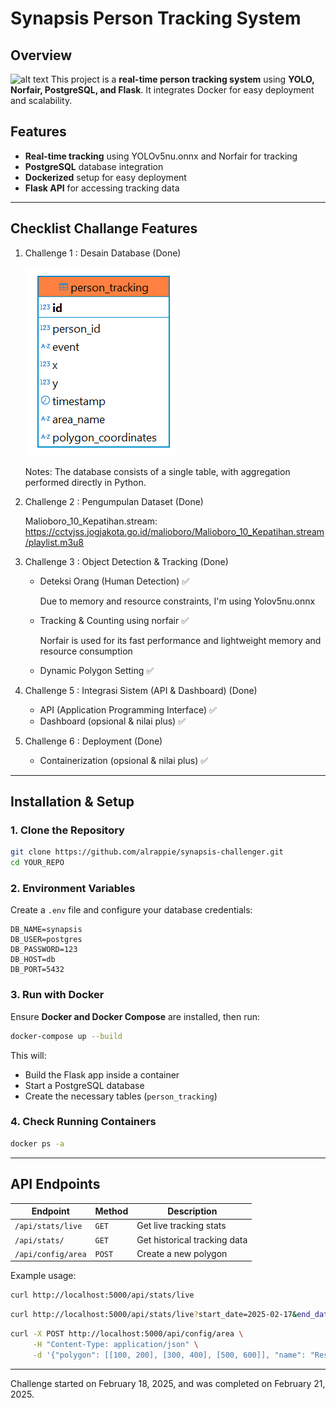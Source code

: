 # Synapsis Person Tracking System

## Overview
![alt text](<Live Streaming with Bounding Box - Google Chrome 2025-02-21 22-05-51 (1).gif>)
This project is a **real-time person tracking system** using **YOLO, Norfair, PostgreSQL, and Flask**. It integrates Docker for easy deployment and scalability.

## Features

- **Real-time tracking** using YOLOv5nu.onnx and Norfair for tracking
- **PostgreSQL** database integration
- **Dockerized** setup for easy deployment
- **Flask API** for accessing tracking data

---
## Checklist Challange Features

1. Challenge 1 : Desain Database (Done)

    ![alt text](image.png)

    Notes: 
    The database consists of a single table, with aggregation performed directly in Python. 

2. Challenge 2 : Pengumpulan Dataset (Done)

    Malioboro_10_Kepatihan.stream: https://cctvjss.jogjakota.go.id/malioboro/Malioboro_10_Kepatihan.stream/playlist.m3u8

3. Challenge 3 : Object Detection & Tracking (Done)

    - Deteksi Orang (Human Detection) ✅

        Due to memory and resource constraints, I'm using Yolov5nu.onnx

    - Tracking & Counting using norfair ✅

        Norfair is used for its fast performance and lightweight memory and resource consumption

    - Dynamic Polygon Setting ✅

4. Challenge 5 : Integrasi Sistem (API & Dashboard) (Done)

    - API (Application Programming Interface) ✅
    - Dashboard (opsional & nilai plus) ✅

5. Challenge 6 : Deployment (Done)

    - Containerization (opsional & nilai plus) ✅
---

## Installation & Setup

### **1. Clone the Repository**

```bash
git clone https://github.com/alrappie/synapsis-challenger.git
cd YOUR_REPO
```

### **2. Environment Variables**

Create a `.env` file and configure your database credentials:

```env
DB_NAME=synapsis
DB_USER=postgres
DB_PASSWORD=123
DB_HOST=db
DB_PORT=5432
```

### **3. Run with Docker**

Ensure **Docker and Docker Compose** are installed, then run:

```bash
docker-compose up --build
```

This will:

- Build the Flask app inside a container
- Start a PostgreSQL database
- Create the necessary tables (`person_tracking`)

### **4. Check Running Containers**

```bash
docker ps -a
```

---


## API Endpoints

| Endpoint             | Method | Description                  |
| -------------------- | ------ | ---------------------------- |
| `/api/stats/live`    | `GET`  | Get live tracking stats      |
| `/api/stats/` | `GET`  | Get historical tracking data |
| `/api/config/area` | `POST`  | Create a new polygon |

Example usage:

```bash
curl http://localhost:5000/api/stats/live
```
```bash
curl http://localhost:5000/api/stats/live?start_date=2025-02-17&end_date=2025-02-25&limit=30&offset=0
```
```bash
curl -X POST http://localhost:5000/api/config/area \
     -H "Content-Type: application/json" \
     -d '{"polygon": [[100, 200], [300, 400], [500, 600]], "name": "Restricted Zone"}'
```
---
Challenge started on February 18, 2025, and was completed on February 21, 2025.